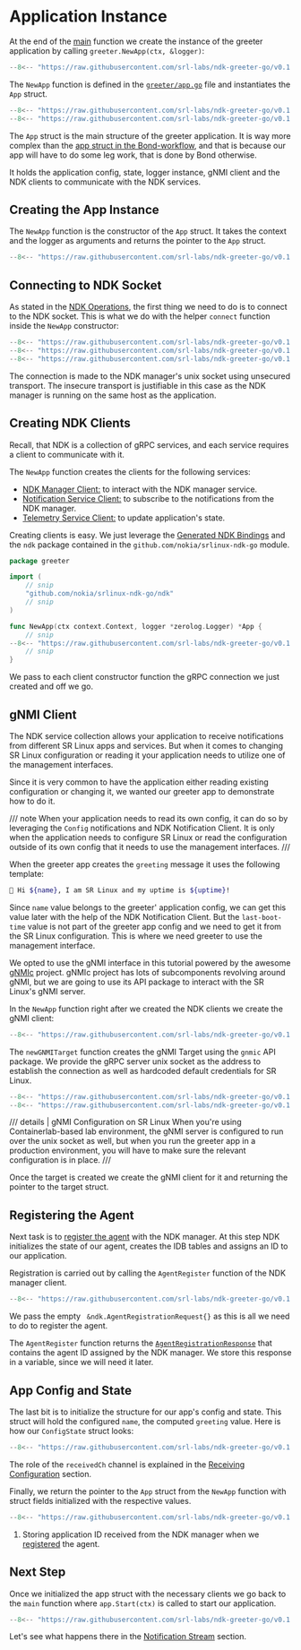 # Application Instance

At the end of the [main][main-go] function we create the instance of the greeter application by calling `greeter.NewApp(ctx, &logger)`:

```go title="main.go"
--8<-- "https://raw.githubusercontent.com/srl-labs/ndk-greeter-go/v0.1.0/main.go:main-init-app"
```

The `NewApp` function is defined in the [`greeter/app.go`][app-go] file and instantiates the `App` struct.

```go linenums="1" title="greeter/app.go"
--8<-- "https://raw.githubusercontent.com/srl-labs/ndk-greeter-go/v0.1.0/greeter/app.go:pkg-greeter"
--8<-- "https://raw.githubusercontent.com/srl-labs/ndk-greeter-go/v0.1.0/greeter/app.go:app-struct"
```

The `App` struct is the main structure of the greeter application. It is way more complex than the [app struct in the Bond-workflow](../with-bond/app.md), and that is because our app will have to do some leg work, that is done by Bond otherwise.

It holds the application config, state, logger instance, gNMI client and the NDK clients to communicate with the NDK services.

## Creating the App Instance

The `NewApp` function is the constructor of the `App` struct. It takes the context and the logger as arguments and returns the pointer to the `App` struct.

```{.go title="greeter/app.go" .code-scroll-lg}
--8<-- "https://raw.githubusercontent.com/srl-labs/ndk-greeter-go/v0.1.0/greeter/app.go:new-app"
```

## Connecting to NDK Socket

As stated in the [NDK Operations][operations-ndk-mgr-client], the first thing we need to do is to connect to the NDK socket. This is what we do with the helper `connect` function inside the `NewApp` constructor:

```{.go title="greeter/app.go" hl_lines="4"}
--8<-- "https://raw.githubusercontent.com/srl-labs/ndk-greeter-go/v0.1.0/greeter/app.go:pkg-greeter"
--8<-- "https://raw.githubusercontent.com/srl-labs/ndk-greeter-go/v0.1.0/greeter/app.go:pkg-greeter-const"
--8<-- "https://raw.githubusercontent.com/srl-labs/ndk-greeter-go/v0.1.0/greeter/app.go:connect"
```

The connection is made to the NDK manager's unix socket using unsecured transport. The insecure transport is justifiable in this case as the NDK manager is running on the same host as the application.

## Creating NDK Clients

Recall, that NDK is a collection of gRPC services, and each service requires a client to communicate with it.

The `NewApp` function creates the clients for the following services:

* [NDK Manager Client:][operations-ndk-mgr-client] to interact with the NDK manager service.
* [Notification Service Client:][operations-subscr-to-notif] to subscribe to the notifications from the NDK manager.
* [Telemetry Service Client:][operations-handling-state] to update application's state.

Creating clients is easy. We just leverage the [Generated NDK Bindings][srlinux-ndk-go] and the `ndk` package contained in the `github.com/nokia/srlinux-ndk-go` module.

```{.go title="greeter/app.go"}
package greeter

import (
    // snip
    "github.com/nokia/srlinux-ndk-go/ndk"
    // snip
)

func NewApp(ctx context.Context, logger *zerolog.Logger) *App {
    // snip
--8<-- "https://raw.githubusercontent.com/srl-labs/ndk-greeter-go/v0.1.0/greeter/app.go:create-ndk-clients"
    // snip
}
```

We pass to each client constructor function the gRPC connection we just created and off we go.

## gNMI Client

The NDK service collection allows your application to receive notifications from different SR Linux apps and services. But when it comes to changing SR Linux configuration or reading it your application needs to utilize one of the management interfaces.

Since it is very common to have the application either reading existing configuration or changing it, we wanted our greeter app to demonstrate how to do it.

/// note
When your application needs to read its own config, it can do so by leveraging the `Config` notifications and NDK Notification Client. It is only when the application needs to configure SR Linux or read the configuration outside of its own config that it needs to use the management interfaces.
///

When the greeter app creates the `greeting` message it uses the following template:

```bash
👋 Hi ${name}, I am SR Linux and my uptime is ${uptime}!
```

Since `name` value belongs to the greeter' application config, we can get this value later with the help of the NDK Notification Client. But the `last-boot-time` value is not part of the greeter app config and we need to get it from the SR Linux configuration. This is where we need greeter to use the management interface.

We opted to use the gNMI interface in this tutorial powered by the awesome [gNMIc][gnmic] project. gNMIc project has lots of subcomponents revolving around gNMI, but we are going to use its API package to interact with the SR Linux's gNMI server.

In the `NewApp` function right after we created the NDK clients we create the gNMI client:

```{.go title="greeter/app.go"}
--8<-- "https://raw.githubusercontent.com/srl-labs/ndk-greeter-go/v0.1.0/greeter/app.go:create-gnmi-target"
```

The `newGNMITarget` function creates the gNMI Target using the `gnmic` API package. We provide the gRPC server unix socket as the address to establish the connection as well as hardcoded default credentials for SR Linux.

```{.go title="greeter/app.go" hl_lines="3"}
--8<-- "https://raw.githubusercontent.com/srl-labs/ndk-greeter-go/v0.1.0/greeter/app.go:pkg-greeter-const"
--8<-- "https://raw.githubusercontent.com/srl-labs/ndk-greeter-go/v0.1.0/greeter/app.go:new-gnmi-target"
```

/// details | gNMI Configuration on SR Linux
When you're using Containerlab-based lab environment, the gNMI server is configured to run over the unix socket as well, but when you run the greeter app in a production environment, you will have to make sure the relevant configuration is in place.
///

Once the target is created we create the gNMI client for it and returning the pointer to the target struct.

## Registering the Agent

Next task is to [register the agent][operations-register-agent] with the NDK manager. At this step NDK initializes the state of our agent, creates the IDB tables and assigns an ID to our application.

Registration is carried out by calling the `AgentRegister` function of the NDK manager client.

```{.go title="greeter/app.go"}
--8<-- "https://raw.githubusercontent.com/srl-labs/ndk-greeter-go/v0.1.0/greeter/app.go:register-agent"
```

We pass the empty ` &ndk.AgentRegistrationRequest{}` as this is all we need to do to register the agent.

The `AgentRegister` function returns the [`AgentRegistrationResponse`][agent-reg-resp-doc] that contains the agent ID assigned by the NDK manager. We store this response in a variable, since we will need it later.

## App Config and State

The last bit is to initialize the structure for our app's config and state. This struct will hold the configured `name`, the computed `greeting` value. Here is how our `ConfigState` struct looks:

```{.go title="greeter/config.go"}
--8<-- "https://raw.githubusercontent.com/srl-labs/ndk-greeter-go/v0.1.0/greeter/config.go:configstate-struct"
```

The role of the `receivedCh` channel is explained in the [Receiving Configuration](receiving-config.md) section.

Finally, we return the pointer to the `App` struct from the `NewApp` function with struct fields initialized with the respective values.

```{.go title="greeter/app.go"}
--8<-- "https://raw.githubusercontent.com/srl-labs/ndk-greeter-go/v0.1.0/greeter/app.go:return-app"
```

1. Storing application ID received from the NDK manager when we [registered](#registering-the-agent) the agent.

## Next Step

Once we initialized the app struct with the necessary clients we go back to the `main` function where `app.Start(ctx)` is called to start our application.

```go title="main.go"
--8<-- "https://raw.githubusercontent.com/srl-labs/ndk-greeter-go/v0.1.0/main.go:main-init-app"
```

Let's see what happens there in the [Notification Stream](notif-stream.md) section.

[main-go]: https://github.com/srl-labs/ndk-greeter-go/blob/v0.1.0/main.go
[app-go]: https://github.com/srl-labs/ndk-greeter-go/blob/v0.1.0/greeter/app.go
[operations-ndk-mgr-client]: ../../../operations.md#creating-ndk-manager-client
[operations-subscr-to-notif]: ../../../operations.md#subscribing-to-notifications
[operations-handling-state]: ../../../operations.md#handling-applications-configuration-and-state
[operations-register-agent]: ../../../operations.md#agent-registration
[srlinux-ndk-go]: https://github.com/nokia/srlinux-ndk-go
[agent-reg-resp-doc]: https://ndk.srlinux.dev/doc/sdk#AgentRegistrationResponse
[gnmic]: https://gnmic.openconfig.net
